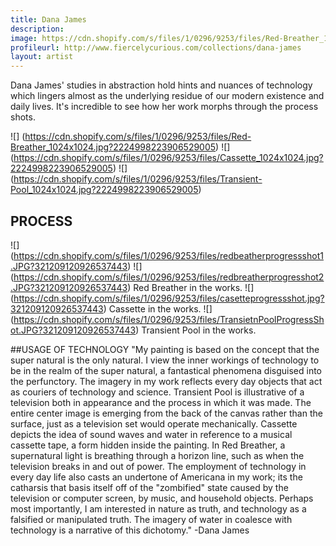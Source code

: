 ```yaml
---
title: Dana James
description: 
image: https://cdn.shopify.com/s/files/1/0296/9253/files/Red-Breather_1024x1024.jpg?321209120926537443
profileurl: http://www.fiercelycurious.com/collections/dana-james
layout: artist
---
```


Dana James' studies in abstraction hold hints and nuances of technology which lingers almost as the underlying residue of our modern existence and daily lives. It's incredible to see how her work morphs through the process shots.

![] (https://cdn.shopify.com/s/files/1/0296/9253/files/Red-Breather_1024x1024.jpg?2224998223906529005)
![] (https://cdn.shopify.com/s/files/1/0296/9253/files/Cassette_1024x1024.jpg?2224998223906529005)
![] (https://cdn.shopify.com/s/files/1/0296/9253/files/Transient-Pool_1024x1024.jpg?2224998223906529005)

## PROCESS

![] (https://cdn.shopify.com/s/files/1/0296/9253/files/redbeatherprogressshot1.JPG?321209120926537443)
![] (https://cdn.shopify.com/s/files/1/0296/9253/files/redbreatherprogresshot2.JPG?321209120926537443)
Red Breather in the works.
![] (https://cdn.shopify.com/s/files/1/0296/9253/files/casetteprogressshot.jpg?321209120926537443)
Cassette in the works.
![] (https://cdn.shopify.com/s/files/1/0296/9253/files/TransietnPoolProgressShot.JPG?321209120926537443)
Transient Pool in the works.

##USAGE OF TECHNOLOGY
"My painting is based on the concept that the super natural is the only natural. I view the inner workings of technology to be in the realm of the super natural, a fantastical phenomena disguised into the perfunctory. The imagery in my work reflects every day objects that act as couriers of technology and science. Transient Pool is illustrative of a television both in appearance and the process in which it was made. The entire center image is emerging from the back of the canvas rather than the surface, just as a television set would operate mechanically. Cassette depicts the idea of sound waves and water in reference to a musical cassette tape, a form hidden inside the painting. In Red Breather, a supernatural light is breathing through a horizon line, such as when the television breaks in and out of power. The employment of technology in every day life also casts an undertone of Americana in my work; its the catharsis that basis itself off of the "zombified" state caused by the television or computer screen, by music, and household objects. Perhaps most importantly, I am interested in nature as truth, and technology as a falsified or manipulated truth. The imagery of water in coalesce with technology is a narrative of this dichotomy." -Dana James
